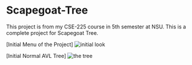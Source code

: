 # Scapegoat-Tree
This project is from my CSE-225 course in 5th semester at NSU. This is a complete project for Scapegoat Tree.

[Initial Menu of the Project]
![initial look](https://user-images.githubusercontent.com/62169118/168446997-17698c08-6ed8-47b5-8386-d0752d506221.PNG)

[Initial Normal AVL Tree]
![the tree](https://user-images.githubusercontent.com/62169118/168446971-92cba29b-cd01-4a6c-8db4-79fbcfae8268.PNG)
